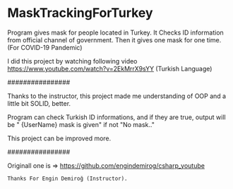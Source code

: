 # MaskTrackingForTurkey
Program gives mask for people located in Turkey. It Checks ID information from official channel of government. Then it gives one mask for one time. (For COVID-19 Pandemic)

I did this project by watching following video https://www.youtube.com/watch?v=2EkMrrX9sYY   (Turkish Language)

################

Thanks to the instructor, this project made me understanding of OOP and a little bit SOLID, better. 


Program can check Turkish ID informations, and if they are true, output will be " {UserName} mask is given" if not "No mask.." 


This project can be improved more.

################

Originall one is   => https://github.com/engindemirog/csharp_youtube


    Thanks For Engin Demiroğ (Instructor).
